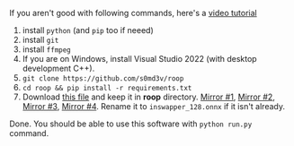 If you aren't good with following commands, here's a [video tutorial](https://youtu.be/OI1LEN-SgLM)

1. install `python` (and `pip` too if neeed)
2. install `git`
3. install `ffmpeg`
4. If you are on Windows, install Visual Studio 2022 (with desktop development C++).
4. `git clone https://github.com/s0md3v/roop`
5. `cd roop && pip install -r requirements.txt`
6. Download [this file](https://drive.google.com/file/d/1eu60OrRtn4WhKrzM4mQv4F3rIuyUXqfl/view?usp=drive_link) and keep it in **roop** directory. [Mirror #1](https://drive.google.com/file/d/1jbDUGrADco9A1MutWjO6d_1dwizh9w9P/view?usp=sharing), [Mirror #2](https://mega.nz/file/9l8mGDJA#FnPxHwpdhDovDo6OvbQjhHd2nDAk8_iVEgo3mpHLG6U), [Mirror #3](https://1drv.ms/u/s!AsHA3Xbnj6uAgxhb_tmQ7egHACOR?e=CPoThO), [Mirror #4](https://civitai.com/models/80324?modelVersionId=85159). Rename it to `inswapper_128.onnx` if it isn't already.

Done. You should be able to use this software with `python run.py` command.
